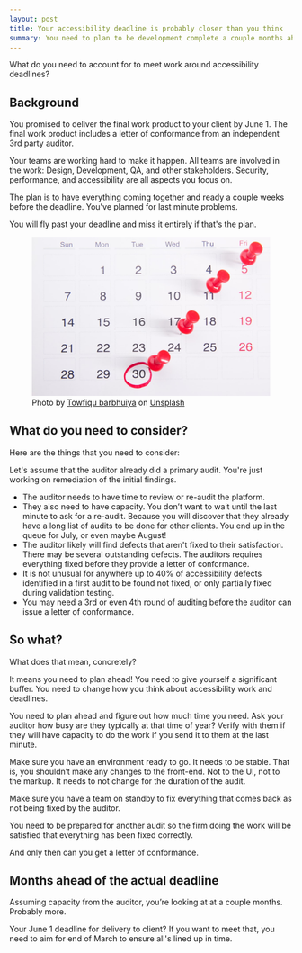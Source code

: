 ```yaml
---
layout: post
title: Your accessibility deadline is probably closer than you think
summary: You need to plan to be development complete a couple months ahead of your client deadline if you want to have an external auditor have time to confirm you have fixed everything they found in an accessibility audit.
---
```

What do you need to account for to meet work around accessibility deadlines?

## Background

You promised to deliver the final work product to your client by June 1. The final work product includes a letter of conformance from an independent 3rd party auditor.

Your teams are working hard to make it happen. All teams are involved in the work: Design, Development, QA, and other stakeholders. Security, performance, and accessibility are all aspects you focus on.

The plan is to have everything coming together and ready a couple weeks before the deadline. You've planned for last minute problems.

You will fly past your deadline and miss it entirely if that's the plan.
<figure>
    <img src="/img/calendar.jpg" alt="A calendar with the 30th day circled in red. Red pins poking different dates.">
    <figcaption class="image-caption"><span>Photo by </span><a href="https://unsplash.com/@towfiqu999999" rel="">Towfiqu barbhuiya</a><span> on </span><a href="https://unsplash.com" rel="">Unsplash</a></figcaption>
    </figure>

## What do you need to consider?

Here are the things that you need to consider:

Let's assume that the auditor already did a primary audit. You're just working on remediation of the initial findings.

* The auditor needs to have time to review or re-audit the platform.
* They also need to have capacity. You don’t want to wait until the last minute to ask for a re-audit. Because you will discover that they already have a long list of audits to be done for other clients. You end up in the queue for July, or even maybe August!
* The auditor likely will find defects that aren't fixed to their satisfaction. There may be several outstanding defects. The auditors requires everything fixed before they provide a letter of conformance.
* It is not unusual for anywhere up to 40% of accessibility defects identified in a first audit to be found not fixed, or only partially fixed during validation testing.
* You may need a 3rd or even 4th round of auditing before the auditor can issue a letter of conformance.

## So what?

What does that mean, concretely?

It means you need to plan ahead! You need to give yourself a significant buffer. You need to change how you think about accessibility work and deadlines.

You need to plan ahead and figure out how much time you need. Ask your auditor how busy are they typically at that time of year? Verify with them if they will have capacity to do the work if you send it to them at the last minute.

Make sure you have an environment ready to go. It needs to be stable. That is, you shouldn’t make any changes to the front-end. Not to the UI, not to the markup. It needs to not change for the duration of the audit.

Make sure you have a team on standby to fix everything that comes back as not being fixed by the auditor.

You need to be prepared for another audit so the firm doing the work will be satisfied that everything has been fixed correctly.

And only then can you get a letter of conformance.

## Months ahead of the actual deadline

Assuming capacity from the auditor, you’re looking at at a couple months. Probably more.

Your June 1 deadline for delivery to client? If you want to meet that, you need to aim for end of March to ensure all's lined up in time.